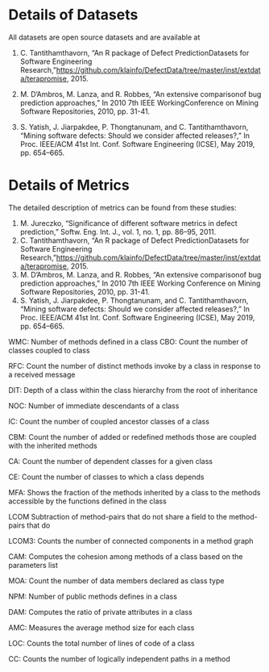 # Details of Datasets
All datasets are open source datasets and are available at 

1.	C. Tantithamthavorn, “An R package of Defect PredictionDatasets for Software Engineering Research,”https://github.com/klainfo/DefectData/tree/master/inst/extdata/terapromise, 2015.
   
2. M. D’Ambros, M. Lanza, and R. Robbes, “An extensive comparisonof bug prediction approaches,” In 2010 7th IEEE WorkingConference on Mining Software Repositories, 2010, pp. 31-41.
   
3. S. Yatish, J. Jiarpakdee, P. Thongtanunam, and C. Tantithamthavorn, “Mining software defects: Should we consider affected releases?,” In Proc. IEEE/ACM 41st Int. Conf. Software Engineering (ICSE), May 2019, pp. 654–665.



# Details of Metrics
The detailed description of metrics can be found from these studies:
1. M. Jureczko, “Significance of different software metrics in defect prediction,” Softw. Eng. Int. J., vol. 1, no. 1, pp. 86–95, 2011.
2. C. Tantithamthavorn, “An R package of Defect PredictionDatasets for Software Engineering Research,”https://github.com/klainfo/DefectData/tree/master/inst/extdata/terapromise, 2015.
3. M. D’Ambros, M. Lanza, and R. Robbes, “An extensive comparisonof bug prediction approaches,” In 2010 7th IEEE Working Conference on Mining Software Repositories, 2010, pp. 31-41.
4. S. Yatish, J. Jiarpakdee, P. Thongtanunam, and C. Tantithamthavorn, “Mining software defects: Should we consider affected releases?,” In Proc. IEEE/ACM 41st Int. Conf. Software Engineering (ICSE), May 2019, pp. 654–665.

WMC: Number of methods defined in a class
CBO: Count the number of classes coupled to class

RFC: Count the number of distinct methods invoke by a class in response to a received message

DIT: Depth of a class within the class hierarchy from the root of inheritance

NOC: Number of immediate descendants of a class

IC: Count the number of coupled ancestor classes of a class

CBM: Count the number of added or redefined methods those are coupled with the inherited methods

CA: Count the number of dependent classes for a given class

CE: Count the number of classes to which a class depends

MFA: Shows the fraction of the methods inherited by a class to the methods accessible by the functions defined in the class

LCOM Subtraction of method-pairs that do not share a field to the method-pairs that do

LCOM3: Counts the number of connected components in a method graph

CAM: Computes the cohesion among methods of a class based on the parameters list

MOA: Count the number of data members declared as class type

NPM: Number of public methods defines in a class

DAM: Computes the ratio of private attributes in a class

AMC: Measures the average method size for each class

LOC: Counts the total number of lines of code of a class

CC: Counts the number of logically independent paths in a method
